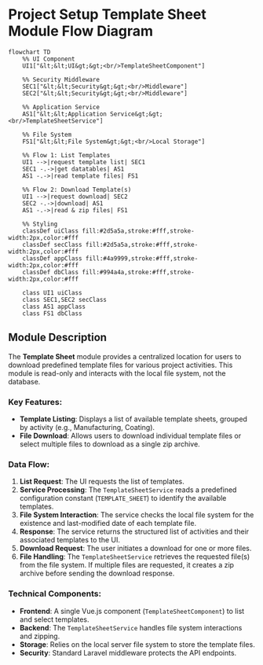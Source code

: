 # Project Setup Template Sheet Module Flow Diagram

```mermaid
flowchart TD
    %% UI Component
    UI1["&lt;&lt;UI&gt;&gt;<br/>TemplateSheetComponent"]

    %% Security Middleware
    SEC1["&lt;&lt;Security&gt;&gt;<br/>Middleware"]
    SEC2["&lt;&lt;Security&gt;&gt;<br/>Middleware"]

    %% Application Service
    AS1["&lt;&lt;Application Service&gt;&gt;<br/>TemplateSheetService"]

    %% File System
    FS1["&lt;&lt;File System&gt;&gt;<br/>Local Storage"]

    %% Flow 1: List Templates
    UI1 -->|request template list| SEC1
    SEC1 -.->|get datatables| AS1
    AS1 -.->|read template files| FS1

    %% Flow 2: Download Template(s)
    UI1 -->|request download| SEC2
    SEC2 -.->|download| AS1
    AS1 -.->|read & zip files| FS1

    %% Styling
    classDef uiClass fill:#2d5a5a,stroke:#fff,stroke-width:2px,color:#fff
    classDef secClass fill:#2d5a5a,stroke:#fff,stroke-width:2px,color:#fff
    classDef appClass fill:#4a9999,stroke:#fff,stroke-width:2px,color:#fff
    classDef dbClass fill:#994a4a,stroke:#fff,stroke-width:2px,color:#fff

    class UI1 uiClass
    class SEC1,SEC2 secClass
    class AS1 appClass
    class FS1 dbClass
```

## Module Description

The **Template Sheet** module provides a centralized location for users to download predefined template files for various project activities. This module is read-only and interacts with the local file system, not the database.

### Key Features:
- **Template Listing**: Displays a list of available template sheets, grouped by activity (e.g., Manufacturing, Coating).
- **File Download**: Allows users to download individual template files or select multiple files to download as a single zip archive.

### Data Flow:
1.  **List Request**: The UI requests the list of templates.
2.  **Service Processing**: The `TemplateSheetService` reads a predefined configuration constant (`TEMPLATE_SHEET`) to identify the available templates.
3.  **File System Interaction**: The service checks the local file system for the existence and last-modified date of each template file.
4.  **Response**: The service returns the structured list of activities and their associated templates to the UI.
5.  **Download Request**: The user initiates a download for one or more files.
6.  **File Handling**: The `TemplateSheetService` retrieves the requested file(s) from the file system. If multiple files are requested, it creates a zip archive before sending the download response.

### Technical Components:
-   **Frontend**: A single Vue.js component (`TemplateSheetComponent`) to list and select templates.
-   **Backend**: The `TemplateSheetService` handles file system interactions and zipping.
-   **Storage**: Relies on the local server file system to store the template files.
-   **Security**: Standard Laravel middleware protects the API endpoints.
